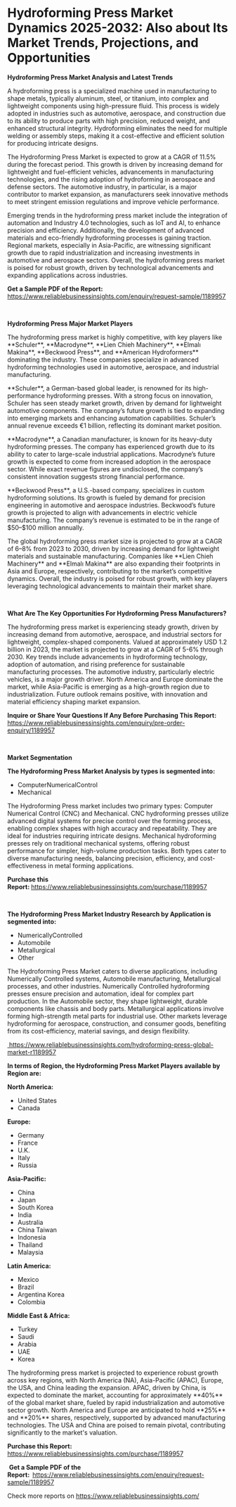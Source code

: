 <p><h1>Hydroforming Press Market Dynamics 2025-2032: Also about Its Market Trends, Projections, and Opportunities</h1></p><p><strong>Hydroforming Press Market Analysis and Latest Trends</strong></p>
<p><p>A hydroforming press is a specialized machine used in manufacturing to shape metals, typically aluminum, steel, or titanium, into complex and lightweight components using high-pressure fluid. This process is widely adopted in industries such as automotive, aerospace, and construction due to its ability to produce parts with high precision, reduced weight, and enhanced structural integrity. Hydroforming eliminates the need for multiple welding or assembly steps, making it a cost-effective and efficient solution for producing intricate designs.</p><p>The Hydroforming Press Market is expected to grow at a CAGR of 11.5% during the forecast period. This growth is driven by increasing demand for lightweight and fuel-efficient vehicles, advancements in manufacturing technologies, and the rising adoption of hydroforming in aerospace and defense sectors. The automotive industry, in particular, is a major contributor to market expansion, as manufacturers seek innovative methods to meet stringent emission regulations and improve vehicle performance.</p><p>Emerging trends in the hydroforming press market include the integration of automation and Industry 4.0 technologies, such as IoT and AI, to enhance precision and efficiency. Additionally, the development of advanced materials and eco-friendly hydroforming processes is gaining traction. Regional markets, especially in Asia-Pacific, are witnessing significant growth due to rapid industrialization and increasing investments in automotive and aerospace sectors. Overall, the hydroforming press market is poised for robust growth, driven by technological advancements and expanding applications across industries.</p></p>
<p><strong>Get a Sample PDF of the Report:&nbsp;</strong> <a href="https://www.reliablebusinessinsights.com/enquiry/request-sample/1189957?utm_campaign=96&utm_medium=2&utm_source=Github&utm_content=ia&utm_term=20012025&utm_id=hydroforming-press">https://www.reliablebusinessinsights.com/enquiry/request-sample/1189957</a></p>
<p>&nbsp;</p>
<p><strong>Hydroforming Press Major Market Players</strong></p>
<p><p>The hydroforming press market is highly competitive, with key players like **Schuler**, **Macrodyne**, **Lien Chieh Machinery**, **Elmalı Makina**, **Beckwood Press**, and **American Hydroformers** dominating the industry. These companies specialize in advanced hydroforming technologies used in automotive, aerospace, and industrial manufacturing.</p><p>**Schuler**, a German-based global leader, is renowned for its high-performance hydroforming presses. With a strong focus on innovation, Schuler has seen steady market growth, driven by demand for lightweight automotive components. The company’s future growth is tied to expanding into emerging markets and enhancing automation capabilities. Schuler’s annual revenue exceeds €1 billion, reflecting its dominant market position.</p><p>**Macrodyne**, a Canadian manufacturer, is known for its heavy-duty hydroforming presses. The company has experienced growth due to its ability to cater to large-scale industrial applications. Macrodyne’s future growth is expected to come from increased adoption in the aerospace sector. While exact revenue figures are undisclosed, the company’s consistent innovation suggests strong financial performance.</p><p>**Beckwood Press**, a U.S.-based company, specializes in custom hydroforming solutions. Its growth is fueled by demand for precision engineering in automotive and aerospace industries. Beckwood’s future growth is projected to align with advancements in electric vehicle manufacturing. The company’s revenue is estimated to be in the range of $50–$100 million annually.</p><p>The global hydroforming press market size is projected to grow at a CAGR of 6–8% from 2023 to 2030, driven by increasing demand for lightweight materials and sustainable manufacturing. Companies like **Lien Chieh Machinery** and **Elmalı Makina** are also expanding their footprints in Asia and Europe, respectively, contributing to the market’s competitive dynamics. Overall, the industry is poised for robust growth, with key players leveraging technological advancements to maintain their market share.</p></p>
<p>&nbsp;</p>
<p><strong>What Are The Key Opportunities For Hydroforming Press Manufacturers?</strong></p>
<p><p>The hydroforming press market is experiencing steady growth, driven by increasing demand from automotive, aerospace, and industrial sectors for lightweight, complex-shaped components. Valued at approximately USD 1.2 billion in 2023, the market is projected to grow at a CAGR of 5-6% through 2030. Key trends include advancements in hydroforming technology, adoption of automation, and rising preference for sustainable manufacturing processes. The automotive industry, particularly electric vehicles, is a major growth driver. North America and Europe dominate the market, while Asia-Pacific is emerging as a high-growth region due to industrialization. Future outlook remains positive, with innovation and material efficiency shaping market expansion.</p></p>
<p><strong>Inquire or Share Your Questions If Any Before Purchasing This Report:</strong> <a href="https://www.reliablebusinessinsights.com/enquiry/pre-order-enquiry/1189957?utm_campaign=96&utm_medium=2&utm_source=Github&utm_content=ia&utm_term=20012025&utm_id=hydroforming-press">https://www.reliablebusinessinsights.com/enquiry/pre-order-enquiry/1189957</a></p>
<p>&nbsp;</p>
<p><strong>Market Segmentation</strong></p>
<p><strong>The Hydroforming Press Market Analysis by types is segmented into:</strong></p>
<p><ul><li>ComputerNumericalControl</li><li>Mechanical</li></ul></p>
<p><p>The Hydroforming Press market includes two primary types: Computer Numerical Control (CNC) and Mechanical. CNC hydroforming presses utilize advanced digital systems for precise control over the forming process, enabling complex shapes with high accuracy and repeatability. They are ideal for industries requiring intricate designs. Mechanical hydroforming presses rely on traditional mechanical systems, offering robust performance for simpler, high-volume production tasks. Both types cater to diverse manufacturing needs, balancing precision, efficiency, and cost-effectiveness in metal forming applications.</p></p>
<p><strong>Purchase this Report:&nbsp;</strong><a href="https://www.reliablebusinessinsights.com/purchase/1189957?utm_campaign=96&utm_medium=2&utm_source=Github&utm_content=ia&utm_term=20012025&utm_id=hydroforming-press">https://www.reliablebusinessinsights.com/purchase/1189957</a></p>
<p>&nbsp;</p>
<p><strong>The Hydroforming Press Market Industry Research by Application is segmented into:</strong></p>
<p><ul><li>NumericallyControlled</li><li>Automobile</li><li>Metallurgical</li><li>Other</li></ul></p>
<p><p>The Hydroforming Press Market caters to diverse applications, including Numerically Controlled systems, Automobile manufacturing, Metallurgical processes, and other industries. Numerically Controlled hydroforming presses ensure precision and automation, ideal for complex part production. In the Automobile sector, they shape lightweight, durable components like chassis and body parts. Metallurgical applications involve forming high-strength metal parts for industrial use. Other markets leverage hydroforming for aerospace, construction, and consumer goods, benefiting from its cost-efficiency, material savings, and design flexibility.</p></p>
<p><a href="https://www.reliablebusinessinsights.com/hydroforming-press-global-market-r1189957?utm_campaign=96&utm_medium=2&utm_source=Github&utm_content=ia&utm_term=20012025&utm_id=hydroforming-press">&nbsp;https://www.reliablebusinessinsights.com/hydroforming-press-global-market-r1189957</a></p>
<p><strong>In terms of Region, the Hydroforming Press Market Players available by Region are:</strong></p>
<p>
    <p> <strong> North America: </strong>
        <ul>
            <li>United States</li>
            <li>Canada</li>
        </ul>
        </p> 
    <p> <strong> Europe: </strong>
        <ul>
            <li>Germany</li>
            <li>France</li>
            <li>U.K.</li>
            <li>Italy</li>
            <li>Russia</li>
        </ul>
        </p> 
    <p> <strong> Asia-Pacific: </strong>
        <ul>
            <li>China</li>
            <li>Japan</li>
            <li>South Korea</li>
            <li>India</li>
            <li>Australia</li>
            <li>China Taiwan</li>
            <li>Indonesia</li>
            <li>Thailand</li>
            <li>Malaysia</li>
        </ul>
        </p> 
    <p> <strong> Latin America: </strong>
        <ul>
            <li>Mexico</li>
            <li>Brazil</li>
            <li>Argentina Korea</li>
            <li>Colombia</li>
        </ul>
        </p> 
    <p> <strong> Middle East & Africa: </strong>
        <ul>
            <li>Turkey</li>
            <li>Saudi</li>
            <li>Arabia</li>
            <li>UAE</li>
            <li>Korea</li>
        </ul>
    </p>
    </p>
<p><p>The hydroforming press market is projected to experience robust growth across key regions, with North America (NA), Asia-Pacific (APAC), Europe, the USA, and China leading the expansion. APAC, driven by China, is expected to dominate the market, accounting for approximately **40%** of the global market share, fueled by rapid industrialization and automotive sector growth. North America and Europe are anticipated to hold **25%** and **20%** shares, respectively, supported by advanced manufacturing technologies. The USA and China are poised to remain pivotal, contributing significantly to the market's valuation.</p></p>
<p><strong>Purchase this Report: </strong><a href="https://www.reliablebusinessinsights.com/purchase/1189957?utm_campaign=96&utm_medium=2&utm_source=Github&utm_content=ia&utm_term=20012025&utm_id=hydroforming-press">https://www.reliablebusinessinsights.com/purchase/1189957</a></p>
<p>&nbsp;<strong>Get a Sample PDF of the Report:&nbsp;&nbsp;</strong><a href="https://www.reliablebusinessinsights.com/enquiry/request-sample/1189957?utm_campaign=96&utm_medium=2&utm_source=Github&utm_content=ia&utm_term=20012025&utm_id=hydroforming-press">https://www.reliablebusinessinsights.com/enquiry/request-sample/1189957</a></p>
<p><strong></strong></p>
<p>Check more reports on <a href="https://www.reliablebusinessinsights.com/?utm_campaign=96&utm_medium=2&utm_source=Github&utm_content=ia&utm_term=20012025&utm_id=hydroforming-press">https://www.reliablebusinessinsights.com/</a></p>